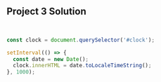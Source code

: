 ## Project 3 Solution


``` JavaScript


const clock = document.querySelector('#clock');

setInterval(() => {
  const date = new Date();
  clock.innerHTML = date.toLocaleTimeString();
}, 1000);

```